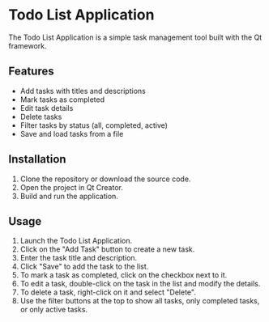 # Todo List Application

The Todo List Application is a simple task management tool built with the Qt framework.

## Features

- Add tasks with titles and descriptions
- Mark tasks as completed
- Edit task details
- Delete tasks
- Filter tasks by status (all, completed, active)
- Save and load tasks from a file

## Installation

1. Clone the repository or download the source code.
2. Open the project in Qt Creator.
3. Build and run the application.

## Usage

1. Launch the Todo List Application.
2. Click on the "Add Task" button to create a new task.
3. Enter the task title and description.
4. Click "Save" to add the task to the list.
5. To mark a task as completed, click on the checkbox next to it.
6. To edit a task, double-click on the task in the list and modify the details.
7. To delete a task, right-click on it and select "Delete".
8. Use the filter buttons at the top to show all tasks, only completed tasks, or only active tasks.
